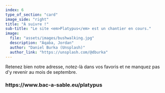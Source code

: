 ```yaml
---
index: 6
type_of_section: "card"
image_side: "right"
title: "À suivre !"
sub-title: "Le site <em>Platypus</em> est un chantier en cours."
image:
  file: "assets/images/bushwalking.jpg"
  description: "Áqaba, Jordan"
  author: "Daniel Burka (Unsplash)"
  author_link: "https://unsplash.com/@dburka"
---
```

  <p class="text-intro">Retenez bien notre adresse, notez-là dans vos favoris et ne manquez pas d'y revenir au mois de septembre.</p>
  <h3 class="anime zoomIn">https://www.bac-a-sable.eu/platypus</h3>
      